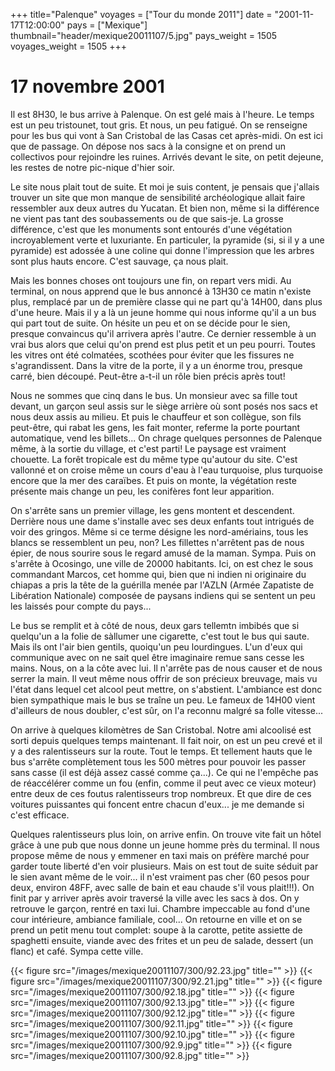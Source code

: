 +++
title="Palenque"
voyages = ["Tour du monde 2011"]
date = "2001-11-17T12:00:00"
pays = ["Mexique"]
thumbnail="header/mexique20011107/5.jpg"
pays_weight = 1505
voyages_weight = 1505
+++
# 17 novembre 2001

Il est 8H30, le bus arrive à Palenque. On est gelé mais à l'heure. Le temps 
est un peu tristounet, tout gris. Et nous, un peu fatigué. On se renseigne pour 
les bus qui vont à San Cristobal de las Casas cet après-midi. On est ici que 
de passage. On dépose nos sacs à la consigne et on prend un collectivos pour 
rejoindre les ruines. Arrivés devant le site, on petit dejeune, les restes de 
notre pic-nique d'hier soir.

Le site nous plait tout de suite. Et moi je suis content, je pensais que j'allais 
trouver un site que mon manque de sensibilité archéologique allait faire ressembler 
aux deux autres du Yucatan. Et bien non, même si la différence ne vient pas 
tant des soubassements ou de que sais-je. La grosse différence, c'est que les 
monuments sont entourés d'une végétation incroyablement verte et luxuriante. 
En particuler, la pyramide (si, si il y a une pyramide) est adossée à une coline 
qui donne l'impression que les arbres sont plus hauts encore. C'est sauvage, 
ça nous plait.

Mais les bonnes choses ont toujours une fin, on repart vers midi. Au terminal, 
on nous apprend que le bus annoncé à 13H30 ce matin n'existe plus, remplacé 
par un de première classe qui ne part qu'à 14H00, dans plus d'une heure. Mais 
il y a là un jeune homme qui nous informe qu'il a un bus qui part tout de suite. 
On hésite un peu et on se décide pour le sien, presque convaincus qu'il arrivera 
après l'autre. Ce dernier ressemble à un vrai bus alors que celui qu'on prend 
est plus petit et un peu pourri. Toutes les vitres ont été colmatées, scothées 
pour éviter que les fissures ne s'agrandissent. Dans la vitre de la porte, il 
y a un énorme trou, presque carré, bien découpé. Peut-être a-t-il un rôle bien 
précis après tout! 

Nous ne sommes que cinq dans le bus. Un monsieur avec sa fille tout devant, 
un garçon seul assis sur le siège arrière où sont posés nos sacs et nous deux 
assis au milieu. Et puis le chauffeur et son collègue, son fils peut-être, qui 
rabat les gens, les fait monter, referme la porte pourtant automatique, vend 
les billets... On chrage quelques personnes de Palenque même, à la sortie du 
village, et c'est parti! Le paysage est vraiment chouette. La forêt tropicale 
est du même type qu'autour du site. C'est vallonné et on croise même un cours 
d'eau à l'eau turquoise, plus turquoise encore que la mer des caraïbes. Et puis 
on monte, la végétation reste présente mais change un peu, les conifères font 
leur apparition. 

On s'arrête sans un premier village, les gens montent et descendent. Derrière 
nous une dame s'installe avec ses deux enfants tout intrigués de voir des gringos. 
Même si ce terme désigne les nord-amériains, tous les blancs se ressemblent 
un peu, non? Les fillettes n'arrêtent pas de nous épier, de nous sourire sous 
le regard amusé de la maman. Sympa. Puis on s'arrête à Ocosingo, une ville de 
20000 habitants. Ici, on est chez le sous commandant Marcos, cet homme qui, 
bien que ni indien ni originaire du chiapas a pris la tête de la guérilla menée 
par l'AZLN (Armée Zapatiste de Libération Nationale) composée de paysans indiens 
qui se sentent un peu les laissés pour compte du pays...

Le bus se remplit et à côté de nous, deux gars tellemtn imbibés que si quelqu'un 
a la folie de sàllumer une cigarette, c'est tout le bus qui saute. Mais ils 
ont l'air bien gentils, quoiqu'un peu lourdingues. L'un d'eux qui communique 
avec on ne sait quel être imaginaire remue sans cesse les mains. Nous, on a 
la côte avec lui. Il n'arrête pas de nous causer et de nous serrer la main. 
Il veut même nous offrir de son précieux breuvage, mais vu l'état dans lequel 
cet alcool peut mettre, on s'abstient. L'ambiance est donc bien sympathique 
mais le bus se traîne un peu. Le fameux de 14H00 vient d'ailleurs de nous doubler, 
c'est sûr, on l'a reconnu malgré sa folle vitesse...

On arrive à quelques kilomètres de San Cristobal. Notre ami alcoolisé est sorti 
depuis quelques temps maintenant. Il fait noir, on est un peu crevé et il y 
a des ralentisseurs sur la route. Tout le temps. Et tellement hauts que le bus 
s'arrête complètement tous les 500 mètres pour pouvoir les passer sans casse 
(il est déjà assez cassé comme ça...). Ce qui ne l'empêche pas de réaccélérer 
comme un fou (enfin, comme il peut avec ce vieux moteur) entre deux de ces foutus 
ralentisseurs trop nombreux. Et que dire de ces voitures puissantes qui foncent 
entre chacun d'eux... je me demande si c'est efficace.

Quelques ralentisseurs plus loin, on arrive enfin. On trouve vite fait un hôtel 
grâce à une pub que nous donne un jeune homme près du terminal. Il nous propose 
même de nous y emmener en taxi mais on préfère marché pour garder toute liberté 
d'en voir plusieurs. Mais on est tout de suite séduit par le sien avant même 
de le voir... il n'est vraiment pas cher (60 pesos pour deux, environ 48FF, 
avec salle de bain et eau chaude s'il vous plait!!!). On finit par y arriver 
après avoir traversé la ville avec les sacs à dos. On y retrouve le garçon, 
rentré en taxi lui. Chambre impeccable au fond d'une cour intérieure, ambiance 
familiale, cool... On retourne en ville et on se prend un petit menu tout complet: 
soupe à la carotte, petite assiette de spaghetti ensuite, viande avec des frites 
et un peu de salade, dessert (un flanc) et café. Sympa cette ville. 


<div id="TOTO">{{< figure src="/images/mexique20011107/300/92.23.jpg" title="" >}}
{{< figure src="/images/mexique20011107/300/92.21.jpg" title="" >}}
{{< figure src="/images/mexique20011107/300/92.18.jpg" title="" >}}
{{< figure src="/images/mexique20011107/300/92.13.jpg" title="" >}}
{{< figure src="/images/mexique20011107/300/92.12.jpg" title="" >}}
{{< figure src="/images/mexique20011107/300/92.11.jpg" title="" >}}
{{< figure src="/images/mexique20011107/300/92.10.jpg" title="" >}}
{{< figure src="/images/mexique20011107/300/92.9.jpg" title="" >}}
{{< figure src="/images/mexique20011107/300/92.8.jpg" title="" >}}
</DIV>

